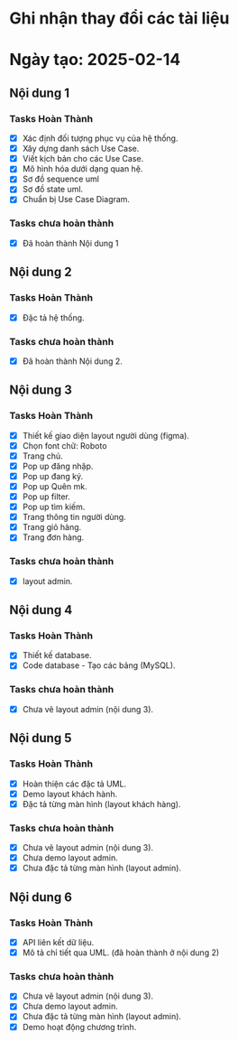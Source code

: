 # Ghi nhận thay đổi các tài liệu
# Ngày tạo: 2025-02-14 

## Nội dung 1

### Tasks Hoàn Thành
- [x] Xác định đối tượng phục vụ của hệ thống.
- [x] Xây dựng danh sách Use Case.
- [x] Viết kịch bản cho các Use Case.
- [x] Mô hình hóa dưới dạng quan hệ.
- [x] Sơ đồ sequence uml
- [x] Sơ đồ state uml.
- [x] Chuẩn bị Use Case Diagram.

### Tasks chưa hoàn thành
- [x] Đã hoàn thành Nội dung 1

## Nội dung 2

### Tasks Hoàn Thành
- [x] Đặc tả hệ thống.

### Tasks chưa hoàn thành
- [x] Đã hoàn thành Nội dung 2.

## Nội dung 3

### Tasks Hoàn Thành
- [x] Thiết kế giao diện layout người dùng (figma).
- [x] Chọn font chữ: Roboto
- [x] Trang chủ.
- [x] Pop up đăng nhập.
- [x] Pop up đang ký.
- [x] Pop up Quên mk.
- [x] Pop up filter.
- [x] Pop up tìm kiếm.
- [x] Trang thông tin người dùng.
- [x] Trang giỏ hàng.
- [x] Trang đơn hàng.

### Tasks chưa hoàn thành
- [x] layout admin.


## Nội dung 4

### Tasks Hoàn Thành
- [x] Thiết kế database.
- [x] Code database - Tạo các bảng (MySQL).
 
### Tasks chưa hoàn thành
- [x] Chưa vẽ layout admin (nội dung 3).

## Nội dung 5

### Tasks Hoàn Thành
- [x] Hoàn thiện các đặc tả UML.
- [x] Demo layout khách hành.
- [x] Đặc tả từng màn hình (layout khách hàng).

### Tasks chưa hoàn thành
- [x] Chưa vẽ layout admin (nội dung 3).
- [x] Chưa demo layout admin.
- [x] Chưa đặc tả từng màn hình (layout admin).

## Nội dung 6

### Tasks Hoàn Thành
- [x] API liên kết dữ liệu.
- [x] Mô tả chỉ tiết qua UML. (đã hoàn thành ở nội dung 2)
 
### Tasks chưa hoàn thành
- [x] Chưa vẽ layout admin (nội dung 3).
- [x] Chưa demo layout admin.
- [x] Chưa đặc tả từng màn hình (layout admin).
- [x] Demo hoạt động chương trình.

